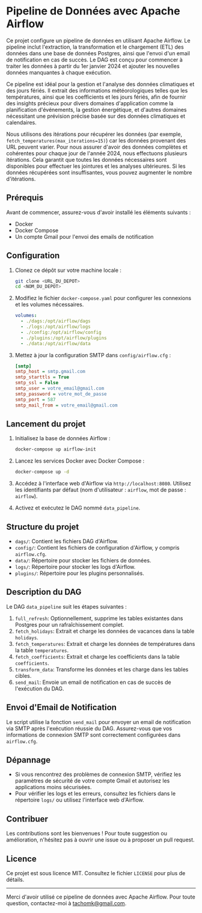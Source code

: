 # Pipeline de Données avec Apache Airflow

Ce projet configure un pipeline de données en utilisant Apache Airflow. Le pipeline inclut l'extraction, la transformation et le chargement (ETL) des données dans une base de données Postgres, ainsi que l'envoi d'un email de notification en cas de succès. Le DAG est conçu pour commencer à traiter les données à partir du 1er janvier 2024 et ajouter les nouvelles données manquantes à chaque exécution.

Ce pipeline est idéal pour la gestion et l'analyse des données climatiques et des jours fériés. Il extrait des informations météorologiques telles que les températures, ainsi que les coefficients et les jours fériés, afin de fournir des insights précieux pour divers domaines d'application comme la planification d'événements, la gestion énergétique, et d'autres domaines nécessitant une prévision précise basée sur des données climatiques et calendaires.

Nous utilisons des itérations pour récupérer les données (par exemple, `fetch_temperatures(max_iterations=15)`) car les données provenant des URL peuvent varier. Pour nous assurer d'avoir des données complètes et cohérentes pour chaque jour de l'année 2024, nous effectuons plusieurs itérations. Cela garantit que toutes les données nécessaires sont disponibles pour effectuer les jointures et les analyses ultérieures. Si les données récupérées sont insuffisantes, vous pouvez augmenter le nombre d'itérations.


## Prérequis

Avant de commencer, assurez-vous d'avoir installé les éléments suivants :

- Docker
- Docker Compose
- Un compte Gmail pour l'envoi des emails de notification

## Configuration

1. Clonez ce dépôt sur votre machine locale :

    ```bash
    git clone <URL_DU_DEPOT>
    cd <NOM_DU_DEPOT>
    ```

2. Modifiez le fichier `docker-compose.yaml` pour configurer les connexions et les volumes nécessaires.

    ```yaml
    volumes:
      - ./dags:/opt/airflow/dags
      - ./logs:/opt/airflow/logs
      - ./config:/opt/airflow/config
      - ./plugins:/opt/airflow/plugins
      - ./data:/opt/airflow/data
    ```

3. Mettez à jour la configuration SMTP dans `config/airflow.cfg` :

    ```ini
   [smtp]
   smtp_host = smtp.gmail.com
   smtp_starttls = True
   smtp_ssl = False
   smtp_user = votre_email@gmail.com
   smtp_password = votre_mot_de_passe
   smtp_port = 587
   smtp_mail_from = votre_email@gmail.com
    ```

## Lancement du projet

1. Initialisez la base de données Airflow :

    ```bash
    docker-compose up airflow-init
    ```

2. Lancez les services Docker avec Docker Compose :

    ```bash
    docker-compose up -d
    ```

3. Accédez à l'interface web d'Airflow via `http://localhost:8080`. Utilisez les identifiants par défaut (nom d'utilisateur : `airflow`, mot de passe : `airflow`).

4. Activez et exécutez le DAG nommé `data_pipeline`.

## Structure du projet

- `dags/`: Contient les fichiers DAG d'Airflow.
- `config/`: Contient les fichiers de configuration d'Airflow, y compris `airflow.cfg`.
- `data/`: Répertoire pour stocker les fichiers de données.
- `logs/`: Répertoire pour stocker les logs d'Airflow.
- `plugins/`: Répertoire pour les plugins personnalisés.

## Description du DAG

Le DAG `data_pipeline` suit les étapes suivantes :

1. `full_refresh`: Optionnellement, supprime les tables existantes dans Postgres pour un rafraîchissement complet.
2. `fetch_holidays`: Extrait et charge les données de vacances dans la table `holidays`.
3. `fetch_temperatures`: Extrait et charge les données de températures dans la table `temperatures`.
4. `fetch_coefficients`: Extrait et charge les coefficients dans la table `coefficients`.
5. `transform_data`: Transforme les données et les charge dans les tables cibles.
6. `send_mail`: Envoie un email de notification en cas de succès de l'exécution du DAG.

## Envoi d'Email de Notification

Le script utilise la fonction `send_mail` pour envoyer un email de notification via SMTP après l'exécution réussie du DAG. Assurez-vous que vos informations de connexion SMTP sont correctement configurées dans `airflow.cfg`.

## Dépannage

- Si vous rencontrez des problèmes de connexion SMTP, vérifiez les paramètres de sécurité de votre compte Gmail et autorisez les applications moins sécurisées.
- Pour vérifier les logs et les erreurs, consultez les fichiers dans le répertoire `logs/` ou utilisez l'interface web d'Airflow.

## Contribuer

Les contributions sont les bienvenues ! Pour toute suggestion ou amélioration, n'hésitez pas à ouvrir une issue ou à proposer un pull request.

## Licence

Ce projet est sous licence MIT. Consultez le fichier `LICENSE` pour plus de détails.

---

Merci d'avoir utilisé ce pipeline de données avec Apache Airflow. Pour toute question, contactez-moi à tachomk@gmail.com.
